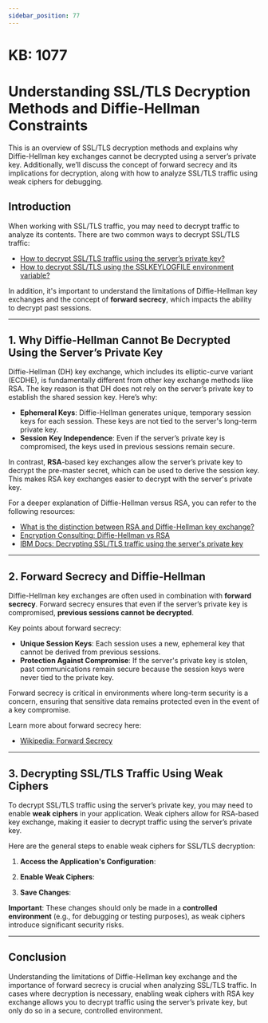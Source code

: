 ```yaml
---
sidebar_position: 77
---
```


# KB: 1077

# **Understanding SSL/TLS Decryption Methods and Diffie-Hellman Constraints**

This is an overview of SSL/TLS decryption methods and explains why Diffie-Hellman key exchanges cannot be decrypted using a server’s private key. Additionally, we’ll discuss the concept of forward secrecy and its implications for decryption, along with how to analyze SSL/TLS traffic using weak ciphers for debugging.

## **Introduction**

When working with SSL/TLS traffic, you may need to decrypt traffic to analyze its contents. There are two common ways to decrypt SSL/TLS traffic:
- [How to decrypt SSL/TLS traffic using the server’s private key?](https://docs.haltdos.com/kb/waf/kb-1070)
- [How to decrypt SSL/TLS using the SSLKEYLOGFILE environment variable?](https://docs.haltdos.com/kb/waf/kb-1071)

In addition, it's important to understand the limitations of Diffie-Hellman key exchanges and the concept of **forward secrecy**, which impacts the ability to decrypt past sessions.

---

## **1. Why Diffie-Hellman Cannot Be Decrypted Using the Server’s Private Key**

Diffie-Hellman (DH) key exchange, which includes its elliptic-curve variant (ECDHE), is fundamentally different from other key exchange methods like RSA. The key reason is that DH does not rely on the server’s private key to establish the shared session key. Here’s why:

- **Ephemeral Keys**: Diffie-Hellman generates unique, temporary session keys for each session. These keys are not tied to the server's long-term private key.
- **Session Key Independence**: Even if the server’s private key is compromised, the keys used in previous sessions remain secure.

In contrast, **RSA**-based key exchanges allow the server’s private key to decrypt the pre-master secret, which can be used to derive the session key. This makes RSA key exchanges easier to decrypt with the server's private key.

For a deeper explanation of Diffie-Hellman versus RSA, you can refer to the following resources:
- [What is the distinction between RSA and Diffie-Hellman key exchange?](https://medium.com/geekculture/what-is-the-distinction-between-rsa-and-diffie-hellman-key-exchange-b14656c73ad)
- [Encryption Consulting: Diffie-Hellman vs RSA](https://www.encryptionconsulting.com/diffie-hellman-key-exchange-vs-rsa/)
- [IBM Docs: Decrypting SSL/TLS traffic using the server's private key](https://www.ibm.com/docs/el/qsip/7.4?topic=dstt-decrypting-ssl-tls-traffic-by-using-servers-private-key-1)

---

## **2. Forward Secrecy and Diffie-Hellman**

Diffie-Hellman key exchanges are often used in combination with **forward secrecy**. Forward secrecy ensures that even if the server’s private key is compromised, **previous sessions cannot be decrypted**.

Key points about forward secrecy:
- **Unique Session Keys**: Each session uses a new, ephemeral key that cannot be derived from previous sessions.
- **Protection Against Compromise**: If the server's private key is stolen, past communications remain secure because the session keys were never tied to the private key.

Forward secrecy is critical in environments where long-term security is a concern, ensuring that sensitive data remains protected even in the event of a key compromise.

Learn more about forward secrecy here:
- [Wikipedia: Forward Secrecy](https://en.wikipedia.org/wiki/Forward_secrecy)

---

## **3. Decrypting SSL/TLS Traffic Using Weak Ciphers**

To decrypt SSL/TLS traffic using the server’s private key, you may need to enable **weak ciphers** in your application. Weak ciphers allow for RSA-based key exchange, making it easier to decrypt traffic using the server’s private key.

Here are the general steps to enable weak ciphers for SSL/TLS decryption:

1. **Access the Application's Configuration**:
   
   
2. **Enable Weak Ciphers**:
   

3. **Save Changes**:
   

**Important**: These changes should only be made in a **controlled environment** (e.g., for debugging or testing purposes), as weak ciphers introduce significant security risks.

---

## **Conclusion**

Understanding the limitations of Diffie-Hellman key exchange and the importance of forward secrecy is crucial when analyzing SSL/TLS traffic. In cases where decryption is necessary, enabling weak ciphers with RSA key exchange allows you to decrypt traffic using the server’s private key, but only do so in a secure, controlled environment.